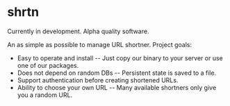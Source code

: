 # shrtn

Currently in development. Alpha quality software.

An as simple as possible to manage URL shortner. Project goals:

 - Easy to operate and install -- Just copy our binary to your server or use
   one of our packages.
 - Does not depend on random DBs -- Persistent state is saved to a file.
 - Support authentication before creating shortened URLs.
 - Ability to choose your own URL -- Many available shortners only give you a
   random URL.
